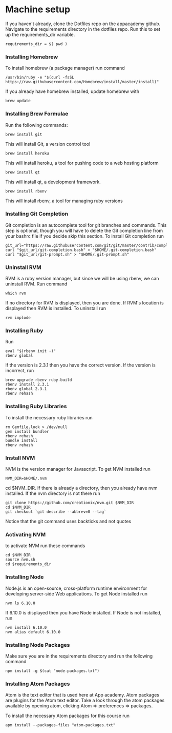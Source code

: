 # Machine setup

If you haven't already, clone the Dotfiles repo on the appacademy github. Navigate to the requirements directory in the dotfiles repo.
Run this to set up the requirements_dir variable.

```
requirements_dir = $( pwd )
```

### Installing Homebrew

To install homebrew (a package manager) run command

```
/usr/bin/ruby -e "$(curl -fsSL https://raw.githubusercontent.com/Homebrew/install/master/install)"
```

If you already have homebrew installed, update homebrew with

```
brew update
```

### Installing Brew Formulae

Run the following commands:

```
brew install git
```

This will install Git, a version control tool

```
brew install heroku
```

This will install heroku, a tool for pushing code to a web hosting platform

```
brew install qt
```

This will install qt, a development framework.

```
brew install rbenv
```

This will install rbenv, a tool for managing ruby versions

### Installing Git Completion
Git completion is an autocomplete tool for git branches and commands.  This step is optional, though you will have to delete the Git completion line from your bashrc file if you decide skip this section. To install Git completion run

```
git_url="https://raw.githubusercontent.com/git/git/master/contrib/completion"
curl "$git_url/git-completion.bash" > "$HOME/.git-completion.bash"
curl "$git_url/git-prompt.sh" > "$HOME/.git-prompt.sh"
```

### Uninstall RVM
RVM is a ruby version manager, but since we will be using rbenv, we can uninstall RVM. Run command

```
which rvm
```

If no directory for RVM is displayed, then you are done.  If RVM's location is displayed then RVM is installed. To uninstall run

```
rvm implode
```

### Installing Ruby

Run

```
eval "$(rbenv init -)"
rbenv global
```

If the version is 2.3.1 then you have the correct version.  If the version is incorrect, run

```
brew upgrade rbenv ruby-build
rbenv install 2.3.1
rbenv global 2.3.1
rbenv rehash
```

### Installing Ruby Libraries
To install the necessary ruby libraries run

```
rm Gemfile.lock > /dev/null
gem install bundler
rbenv rehash
bundle install
rbenv rehash
```

### Install NVM

NVM is the version manager for Javascript.  To get NVM installed run

```
NVM_DIR=$HOME/.nvm
```

cd $NVM_DIR. If there is already a directory, then you already have nvm installed. If the nvm directory is not there run

```
git clone https://github.com/creationix/nvm.git $NVM_DIR
cd $NVM_DIR
git checkout `git describe --abbrev=0 --tag`  
```

Notice that the git command uses backticks and not quotes

### Activating NVM

to activate NVM run these commands

```
cd $NVM_DIR
source nvm.sh
cd $requirements_dir
```

### Installing Node

Node.js is an open-source, cross-platform runtime environment for developing server-side Web applications. To get Node installed run

```
nvm ls 6.10.0
```

If 6.10.0 is displayed then you have Node installed.  If Node is not installed, run

```
nvm install 6.10.0
nvm alias default 6.10.0
```

### Installing Node Packages

Make sure you are in the requirements directory and run the following command

```
npm install -g $(cat "node-packages.txt")
```

### Installing Atom Packages

Atom is the text editor that is used here at App academy. Atom packages
are plugins for the Atom text editor. Take a look through the atom
packages available by opening atom, clicking Atom => preferences =>
packages.

To install the necessary Atom packages for this course run

```
apm install --packages-files "atom-packages.txt"
```
